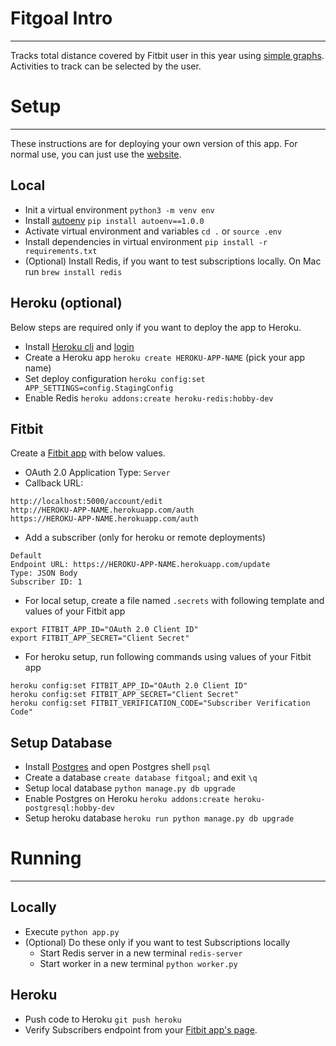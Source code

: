 # Fitgoal Intro
------------------------
Tracks total distance covered by Fitbit user in this year using [simple graphs](https://fitgoal.pkp.io/graphs/347TCH). Activities to track can be selected by the user.


# Setup
------------------------
These instructions are for deploying your own version of this app. For normal use, you can just use the [website](https://fitgoal.pkp.io).

Local
-------
- Init a virtual environment `python3 -m venv env`
- Install [autoenv](https://github.com/kennethreitz/autoenv) `pip install autoenv==1.0.0`
- Activate virtual environment and variables `cd .` or `source .env`
- Install dependencies in virtual environment `pip install -r requirements.txt`
- (Optional) Install Redis, if you want to test subscriptions locally. On Mac run `brew install redis`

Heroku (optional)
--------
Below steps are required only if you want to deploy the app to Heroku.

- Install [Heroku cli](https://devcenter.heroku.com/articles/heroku-cli) and [login](https://devcenter.heroku.com/articles/heroku-cli#getting-started)
- Create a Heroku app `heroku create HEROKU-APP-NAME` (pick your app name)
- Set deploy configuration `heroku config:set APP_SETTINGS=config.StagingConfig`
- Enable Redis `heroku addons:create heroku-redis:hobby-dev`

Fitbit
-------
Create a [Fitbit app](https://dev.fitbit.com/apps/new) with below values.

- OAuth 2.0 Application Type: `Server`
- Callback URL:

```
http://localhost:5000/account/edit
http://HEROKU-APP-NAME.herokuapp.com/auth
https://HEROKU-APP-NAME.herokuapp.com/auth
```
- Add a subscriber (only for heroku or remote deployments)
```
Default
Endpoint URL: https://HEROKU-APP-NAME.herokuapp.com/update
Type: JSON Body
Subscriber ID: 1
```
- For local setup, create a file named `.secrets` with following template and values of your Fitbit app
```shell
export FITBIT_APP_ID="OAuth 2.0 Client ID"
export FITBIT_APP_SECRET="Client Secret"
```
- For heroku setup, run following commands using values of your Fitbit app
```shell
heroku config:set FITBIT_APP_ID="OAuth 2.0 Client ID"
heroku config:set FITBIT_APP_SECRET="Client Secret"
heroku config:set FITBIT_VERIFICATION_CODE="Subscriber Verification Code"
```

Setup Database
--------
- Install [Postgres](https://www.postgresql.org/download/) and open Postgres shell `psql`
- Create a database `create database fitgoal;` and exit `\q`
- Setup local database `python manage.py db upgrade`
- Enable Postgres on Heroku `heroku addons:create heroku-postgresql:hobby-dev`
- Setup heroku database `heroku run python manage.py db upgrade`


# Running
------------------------

Locally
--------
- Execute `python app.py`
- (Optional) Do these only if you want to test Subscriptions locally
	- Start Redis server in a new terminal `redis-server`
	- Start worker in a new terminal `python worker.py`

Heroku
--------
- Push code to Heroku `git push heroku`
- Verify Subscribers endpoint from your [Fitbit app's page](https://dev.fitbit.com/apps).
